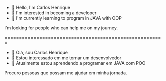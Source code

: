 - 👋 Hello, I'm Carlos Henrique
- 👀 I'm interested in becoming a developer
- 🌱 I'm currently learning to program in JAVA with OOP

I'm looking for people who can help me on my journey.

=======================================================

- 👋 Olá, sou Carlos Henrique
- 👀 Estou interessado em me tornar um desenvolvedor
- 🌱 Atualmente estou aprendendo a programar em JAVA com POO

Procuro pessoas que possam me ajudar em minha jornada.
